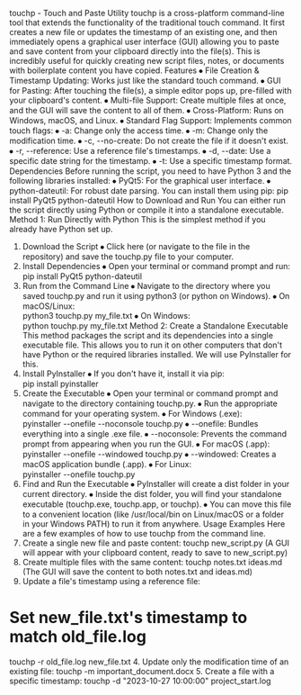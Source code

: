 touchp - Touch and Paste Utility
touchp is a cross-platform command-line tool that extends the functionality of the traditional touch command. It first creates a new file or updates the timestamp of an existing one, and then immediately opens a graphical user interface (GUI) allowing you to paste and save content from your clipboard directly into the file(s).
This is incredibly useful for quickly creating new script files, notes, or documents with boilerplate content you have copied.
Features
⦁	File Creation & Timestamp Updating: Works just like the standard touch command.
⦁	GUI for Pasting: After touching the file(s), a simple editor pops up, pre-filled with your clipboard's content.
⦁	Multi-file Support: Create multiple files at once, and the GUI will save the content to all of them.
⦁	Cross-Platform: Runs on Windows, macOS, and Linux.
⦁	Standard Flag Support: Implements common touch flags:
⦁	-a: Change only the access time.
⦁	-m: Change only the modification time.
⦁	-c, --no-create: Do not create the file if it doesn't exist.
⦁	-r, --reference: Use a reference file's timestamps.
⦁	-d, --date: Use a specific date string for the timestamp.
⦁	-t: Use a specific timestamp format.
Dependencies
Before running the script, you need to have Python 3 and the following libraries installed:
⦁	PyQt5: For the graphical user interface.
⦁	python-dateutil: For robust date parsing.
You can install them using pip:
pip install PyQt5 python-dateutil
How to Download and Run
You can either run the script directly using Python or compile it into a standalone executable.
Method 1: Run Directly with Python
This is the simplest method if you already have Python set up.
1.	Download the Script
⦁	Click here (or navigate to the file in the repository) and save the touchp.py file to your computer.
2.	Install Dependencies
⦁	Open your terminal or command prompt and run:  
pip install PyQt5 python-dateutil
3.	Run from the Command Line
⦁	Navigate to the directory where you saved touchp.py and run it using python3 (or python on Windows).
⦁	On macOS/Linux:  
python3 touchp.py my_file.txt
⦁	On Windows:  
python touchp.py my_file.txt
Method 2: Create a Standalone Executable
This method packages the script and its dependencies into a single executable file. This allows you to run it on other computers that don't have Python or the required libraries installed. We will use PyInstaller for this.
1.	Install PyInstaller
⦁	If you don't have it, install it via pip:  
pip install pyinstaller
2.	Create the Executable
⦁	Open your terminal or command prompt and navigate to the directory containing touchp.py.
⦁	Run the appropriate command for your operating system.
⦁	For Windows (.exe):  
pyinstaller --onefile --noconsole touchp.py
⦁	--onefile: Bundles everything into a single .exe file.
⦁	--noconsole: Prevents the command prompt from appearing when you run the GUI.
⦁	For macOS (.app):  
pyinstaller --onefile --windowed touchp.py
⦁	--windowed: Creates a macOS application bundle (.app).
⦁	For Linux:  
pyinstaller --onefile touchp.py
3.	Find and Run the Executable
⦁	PyInstaller will create a dist folder in your current directory.
⦁	Inside the dist folder, you will find your standalone executable (touchp.exe, touchp.app, or touchp).
⦁	You can move this file to a convenient location (like /usr/local/bin on Linux/macOS or a folder in your Windows PATH) to run it from anywhere.
Usage Examples
Here are a few examples of how to use touchp from the command line.
1. Create a single new file and paste content:
touchp new_script.py
(A GUI will appear with your clipboard content, ready to save to new_script.py)
2. Create multiple files with the same content:
touchp notes.txt ideas.md
(The GUI will save the content to both notes.txt and ideas.md)
3. Update a file's timestamp using a reference file:
# Set new_file.txt's timestamp to match old_file.log  
touchp -r old_file.log new_file.txt
4. Update only the modification time of an existing file:
touchp -m important_document.docx
5. Create a file with a specific timestamp:
touchp -d "2023-10-27 10:00:00" project_start.log
